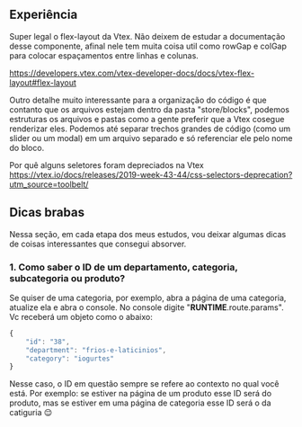 ## Experiência

Super legal o flex-layout da Vtex. Não deixem de estudar a documentação desse componente, afinal nele tem muita coisa util como rowGap e colGap para colocar espaçamentos entre linhas e colunas.

https://developers.vtex.com/vtex-developer-docs/docs/vtex-flex-layout#flex-layout

Outro detalhe muito interessante para a organização do código é que contanto que os arquivos estejam dentro da pasta "store/blocks", podemos estruturas os arquivos e pastas como a gente preferir que a Vtex cosegue renderizar eles. Podemos até separar trechos grandes de código (como um slider ou um modal) em um arquivo separado e só referenciar ele pelo nome do bloco.


Por quê alguns seletores foram depreciados na Vtex
https://vtex.io/docs/releases/2019-week-43-44/css-selectors-deprecation?utm_source=toolbelt/


## Dicas brabas

Nessa seção, em cada etapa dos meus estudos, vou deixar algumas dicas de coisas interessantes que consegui absorver.

### 1. Como saber o ID de um departamento, categoria, subcategoria ou produto?

Se quiser de uma categoria, por exemplo, abra a página de uma categoria, atualize ela e abra o console. No console digite "__RUNTIME__.route.params". Vc receberá um objeto como o abaixo:

```js
{
    "id": "38",
    "department": "frios-e-laticinios",
    "category": "iogurtes"
}
```

Nesse caso, o ID em questão sempre se refere ao contexto no qual você está. Por exemplo: se estiver na página de um produto esse ID será do produto, mas se estiver em uma página de categoria esse ID será o da catiguria 😌